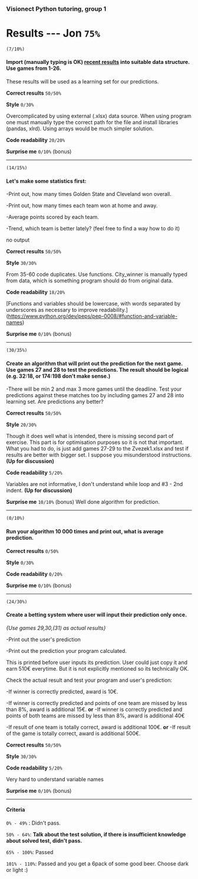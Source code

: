 ### Visionect Python tutoring, group 1

# Results --- Jon `75%`



`(7/10%)`
#### Import (manually typing is OK) [recent results](https://en.wikipedia.org/wiki/Cavaliers%E2%80%93Warriors_rivalry#Results_(2014%E2%80%9315_season%E2%80%93present)) into suitable data structure. Use games from 1-26.
These results will be used as a learning set for our predictions.

**Correct results** `50/50%`

**Style** `0/30%`

Overcomplicated by using external (.xlsx) data source. When using program one must manually type the
correct path for the file and install libraries (pandas, xlrd).
Using arrays would be much simpler solution.

**Code readability** `20/20%`


**Surprise me** `0/10%` (bonus)


----
`(14/15%)`

#### Let's make some statistics first:

 -Print out, how many times Golden State and Cleveland won overall.

 -Print out, how many times each team won at home and away.

 -Average points scored by each team.

 -Trend, which team is better lately? (feel free to find a way how to do it)

 no output

**Correct results** `50/50%`

**Style** `30/30%`

From 35-60 code duplicates. Use functions. City_winner is manually typed from data, which is something
program should do from original data.

**Code readability** `18/20%`

[Functions and variables should be lowercase, with words separated by underscores as necessary to improve readability.] (https://www.python.org/dev/peps/pep-0008/#function-and-variable-names)

**Surprise me** `0/10%` (bonus)

----
`(30/35%)`

#### Create an algorithm that will print out the prediction for the next game. Use games 27 and 28 to test the predictions. The result should be logical (e.g. 32:18, or 174:198 don't make sense.)

 -There will be min 2 and max 3 more games until the deadline. Test your predictions against these matches too by including games 27 and 28 into learning set. Are predictions any better?

**Correct results** `50/50%`

**Style** `20/30%`

Though it does well what is intended, there is missing second part of exercise. This part is for optimisation purposes so it
is not that important. What you had to do, is just add games 27-29 to the Zvezek1.xlsx and test if results are better with bigger set. I suppose you misunderstood instructions. **(Up for discussion)**

**Code readability** `5/20%`

Variables are not informative, I don't understand while loop and #3 - 2nd indent. **(Up for discussion)**


**Surprise me** `10/10%` (bonus)
Well done algorithm for prediction.

----
`(0/10%)`
#### Run your algorithm 10 000 times and print out, what is average prediction.

**Correct results** `0/50%`

**Style** `0/30%`

**Code readability** `0/20%`

**Surprise me** `0/10%` (bonus)

----
`(24/30%)`
#### Create a betting system where user will input their prediction only once.

*{Use games 29,30,(31) as actual results}*

 -Print out the user's prediction

 -Print out the prediction your program calculated.

This is printed before user inputs its prediction. User could just copy it and earn 510€ everytime.
But it is not explicitly mentioned so its technically OK.

 Check the actual result and test your program and user's prediction:

 -If winner is correctly predicted, award is 10€.

 -If winner is correctly predicted and points of one team are missed by less than 8%, award is additional 15€.
 **or**
 -If winner is correctly predicted and points of both teams are missed by less than 8%, award is additional 40€

 -If result of one team is totally correct, award is additional 100€.
 **or**
 -If result of the game is totally correct, award is additional 500€.

**Correct results** `50/50%`

**Style** `30/30%`

**Code readability** `5/20%`

Very hard to understand variable names

**Surprise me** `0/10%` (bonus)

------

#### Criteria
 `0% - 49%` : Didn't pass.

 `50% - 64%`: **Talk about the test solution, if there is insufficient knowledge about solved test, didn't pass.**

 `65% - 100%`: Passed

 `101% - 110%`: Passed and you get a 6pack of some good beer. Choose dark or light :)
